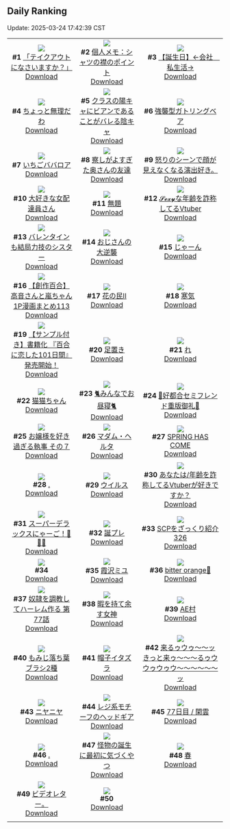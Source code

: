 ## Daily Ranking
Update: 2025-03-24 17:42:39 CST

|      |      |      |
| :----: | :----: | :----: |
| ![](https://i.pixiv.re/c/240x480/img-master/img/2025/03/22/07/30/02/128470225_p0_master1200.jpg)<br>**#1** [「テイクアウトになさいますか？」](https://www.pixiv.net/artworks/128470225)<br>[Download](https://i.pixiv.re/img-original/img/2025/03/22/07/30/02/128470225_p0.jpg) | ![](https://i.pixiv.re/c/240x480/img-master/img/2025/03/22/06/00/05/128468821_p0_master1200.jpg)<br>**#2** [個人メモ：シャツの襟のポイント](https://www.pixiv.net/artworks/128468821)<br>[Download](https://i.pixiv.re/img-original/img/2025/03/22/06/00/05/128468821_p0.jpg) | ![](https://i.pixiv.re/c/240x480/img-master/img/2025/03/23/12/00/13/128513396_p0_master1200.jpg)<br>**#3** [【誕生日】←会社　私生活→](https://www.pixiv.net/artworks/128513396)<br>[Download](https://i.pixiv.re/img-original/img/2025/03/23/12/00/13/128513396_p0.jpg) |
| ![](https://i.pixiv.re/c/240x480/img-master/img/2025/03/22/00/00/18/128461020_p0_master1200.jpg)<br>**#4** [ちょっと無理だわ](https://www.pixiv.net/artworks/128461020)<br>[Download](https://i.pixiv.re/img-original/img/2025/03/22/00/00/18/128461020_p0.jpg) | ![](https://i.pixiv.re/c/240x480/img-master/img/2025/03/22/21/03/25/128491198_p0_master1200.jpg)<br>**#5** [クラスの陽キャにビアンであることがバレる陰キャ](https://www.pixiv.net/artworks/128491198)<br>[Download](https://i.pixiv.re/img-original/img/2025/03/22/21/03/25/128491198_p0.jpg) | ![](https://i.pixiv.re/c/240x480/img-master/img/2025/03/22/13/19/12/128461000_p0_master1200.jpg)<br>**#6** [強襲型ガトリングベア](https://www.pixiv.net/artworks/128461000)<br>[Download](https://i.pixiv.re/img-original/img/2025/03/22/13/19/12/128461000_p0.jpg) |
| ![](https://i.pixiv.re/c/240x480/img-master/img/2025/03/23/20/30/02/128529230_p0_master1200.jpg)<br>**#7** [いちごババロア](https://www.pixiv.net/artworks/128529230)<br>[Download](https://i.pixiv.re/img-original/img/2025/03/23/20/30/02/128529230_p0.png) | ![](https://i.pixiv.re/c/240x480/img-master/img/2025/03/22/00/03/28/128461394_p0_master1200.jpg)<br>**#8** [察しがよすぎた奥さんの友達](https://www.pixiv.net/artworks/128461394)<br>[Download](https://i.pixiv.re/img-original/img/2025/03/22/00/03/28/128461394_p0.jpg) | ![](https://i.pixiv.re/c/240x480/img-master/img/2025/03/22/20/55/46/128490753_p0_master1200.jpg)<br>**#9** [怒りのシーンで顔が見えなくなる演出好き。](https://www.pixiv.net/artworks/128490753)<br>[Download](https://i.pixiv.re/img-original/img/2025/03/22/20/55/46/128490753_p0.jpg) |
| ![](https://i.pixiv.re/c/240x480/img-master/img/2025/03/23/20/07/54/128528385_p0_master1200.jpg)<br>**#10** [大好きな女配達員さん](https://www.pixiv.net/artworks/128528385)<br>[Download](https://i.pixiv.re/img-original/img/2025/03/23/20/07/54/128528385_p0.jpg) | ![](https://i.pixiv.re/c/240x480/img-master/img/2025/03/23/21/29/01/128531857_p0_master1200.jpg)<br>**#11** [無題](https://www.pixiv.net/artworks/128531857)<br>[Download](https://i.pixiv.re/img-original/img/2025/03/23/21/29/01/128531857_p0.png) | ![](https://i.pixiv.re/c/240x480/img-master/img/2025/03/22/21/02/53/128491174_p0_master1200.jpg)<br>**#12** [𝓢𝓮𝔁𝔂な年齢を詐称してるVtuber](https://www.pixiv.net/artworks/128491174)<br>[Download](https://i.pixiv.re/img-original/img/2025/03/22/21/02/53/128491174_p0.png) |
| ![](https://i.pixiv.re/c/240x480/img-master/img/2025/03/23/18/00/33/128523542_p0_master1200.jpg)<br>**#13** [バレンタインも結局力技のシスター](https://www.pixiv.net/artworks/128523542)<br>[Download](https://i.pixiv.re/img-original/img/2025/03/23/18/00/33/128523542_p0.jpg) | ![](https://i.pixiv.re/c/240x480/img-master/img/2025/03/22/00/44/21/128463119_p0_master1200.jpg)<br>**#14** [おじさんの大逆襲](https://www.pixiv.net/artworks/128463119)<br>[Download](https://i.pixiv.re/img-original/img/2025/03/22/00/44/21/128463119_p0.jpg) | ![](https://i.pixiv.re/c/240x480/img-master/img/2025/03/23/09/20/52/128509863_p0_master1200.jpg)<br>**#15** [じゃーん](https://www.pixiv.net/artworks/128509863)<br>[Download](https://i.pixiv.re/img-original/img/2025/03/23/09/20/52/128509863_p0.jpg) |
| ![](https://i.pixiv.re/c/240x480/img-master/img/2025/03/22/00/02/40/128461334_p0_master1200.jpg)<br>**#16** [【創作百合】高音さんと嵐ちゃん1P漫画まとめ113](https://www.pixiv.net/artworks/128461334)<br>[Download](https://i.pixiv.re/img-original/img/2025/03/22/00/02/40/128461334_p0.jpg) | ![](https://i.pixiv.re/c/240x480/img-master/img/2025/03/22/22/15/32/128494019_p0_master1200.jpg)<br>**#17** [花の民Ⅱ](https://www.pixiv.net/artworks/128494019)<br>[Download](https://i.pixiv.re/img-original/img/2025/03/22/22/15/32/128494019_p0.jpg) | ![](https://i.pixiv.re/c/240x480/img-master/img/2025/03/22/20/57/14/128490799_p0_master1200.jpg)<br>**#18** [寒気](https://www.pixiv.net/artworks/128490799)<br>[Download](https://i.pixiv.re/img-original/img/2025/03/22/20/57/14/128490799_p0.jpg) |
| ![](https://i.pixiv.re/c/240x480/img-master/img/2025/03/22/20/24/27/128489630_p0_master1200.jpg)<br>**#19** [【サンプル付き】書籍化 『百合に恋した101日間』発売開始！](https://www.pixiv.net/artworks/128489630)<br>[Download](https://i.pixiv.re/img-original/img/2025/03/22/20/24/27/128489630_p0.jpg) | ![](https://i.pixiv.re/c/240x480/img-master/img/2025/03/22/00/01/15/128461208_p0_master1200.jpg)<br>**#20** [足置き](https://www.pixiv.net/artworks/128461208)<br>[Download](https://i.pixiv.re/img-original/img/2025/03/22/00/01/15/128461208_p0.jpg) | ![](https://i.pixiv.re/c/240x480/img-master/img/2025/03/22/06/45/49/128469506_p0_master1200.jpg)<br>**#21** [れ](https://www.pixiv.net/artworks/128469506)<br>[Download](https://i.pixiv.re/img-original/img/2025/03/22/06/45/49/128469506_p0.png) |
| ![](https://i.pixiv.re/c/240x480/img-master/img/2025/03/22/00/05/25/128461533_p0_master1200.jpg)<br>**#22** [猫猫ちゃん](https://www.pixiv.net/artworks/128461533)<br>[Download](https://i.pixiv.re/img-original/img/2025/03/22/00/05/25/128461533_p0.png) | ![](https://i.pixiv.re/c/240x480/img-master/img/2025/03/22/12/30/02/128476264_p0_master1200.jpg)<br>**#23** [🐈みんなでお昼寝🐈](https://www.pixiv.net/artworks/128476264)<br>[Download](https://i.pixiv.re/img-original/img/2025/03/22/12/30/02/128476264_p0.png) | ![](https://i.pixiv.re/c/240x480/img-master/img/2025/03/23/00/03/16/128498707_p0_master1200.jpg)<br>**#24** [💜好都合セミフレンド重版御礼💜](https://www.pixiv.net/artworks/128498707)<br>[Download](https://i.pixiv.re/img-original/img/2025/03/23/00/03/16/128498707_p0.jpg) |
| ![](https://i.pixiv.re/c/240x480/img-master/img/2025/03/23/17/14/02/128522050_p0_master1200.jpg)<br>**#25** [お嬢様を好き過ぎる執事 その７](https://www.pixiv.net/artworks/128522050)<br>[Download](https://i.pixiv.re/img-original/img/2025/03/23/17/14/02/128522050_p0.png) | ![](https://i.pixiv.re/c/240x480/img-master/img/2025/03/23/00/00/35/128498401_p0_master1200.jpg)<br>**#26** [マダム・ヘルタ](https://www.pixiv.net/artworks/128498401)<br>[Download](https://i.pixiv.re/img-original/img/2025/03/23/00/00/35/128498401_p0.jpg) | ![](https://i.pixiv.re/c/240x480/img-master/img/2025/03/22/00/02/31/128461320_p0_master1200.jpg)<br>**#27** [SPRING HAS COME](https://www.pixiv.net/artworks/128461320)<br>[Download](https://i.pixiv.re/img-original/img/2025/03/22/00/02/31/128461320_p0.jpg) |
| ![](https://i.pixiv.re/c/240x480/img-master/img/2025/03/22/11/12/06/128474330_p0_master1200.jpg)<br>**#28** [.](https://www.pixiv.net/artworks/128474330)<br>[Download](https://i.pixiv.re/img-original/img/2025/03/22/11/12/06/128474330_p0.jpg) | ![](https://i.pixiv.re/c/240x480/img-master/img/2025/03/22/15/01/32/128480078_p0_master1200.jpg)<br>**#29** [ウイルス](https://www.pixiv.net/artworks/128480078)<br>[Download](https://i.pixiv.re/img-original/img/2025/03/22/15/01/32/128480078_p0.png) | ![](https://i.pixiv.re/c/240x480/img-master/img/2025/03/23/21/24/41/128531684_p0_master1200.jpg)<br>**#30** [あなたは/年齢を詐称してるVtuberが好きですか？](https://www.pixiv.net/artworks/128531684)<br>[Download](https://i.pixiv.re/img-original/img/2025/03/23/21/24/41/128531684_p0.png) |
| ![](https://i.pixiv.re/c/240x480/img-master/img/2025/03/22/13/59/35/128478431_p0_master1200.jpg)<br>**#31** [スーパーデラックスにゃーご！🎼🎀🐱](https://www.pixiv.net/artworks/128478431)<br>[Download](https://i.pixiv.re/img-original/img/2025/03/22/13/59/35/128478431_p0.png) | ![](https://i.pixiv.re/c/240x480/img-master/img/2025/03/22/01/50/08/128465058_p0_master1200.jpg)<br>**#32** [誕プレ](https://www.pixiv.net/artworks/128465058)<br>[Download](https://i.pixiv.re/img-original/img/2025/03/22/01/50/08/128465058_p0.png) | ![](https://i.pixiv.re/c/240x480/img-master/img/2025/03/22/21/00/18/128490993_p0_master1200.jpg)<br>**#33** [SCPをざっくり紹介326](https://www.pixiv.net/artworks/128490993)<br>[Download](https://i.pixiv.re/img-original/img/2025/03/22/21/00/18/128490993_p0.jpg) |
| ![](https://s.pximg.net/common/images/limit_unviewable_s.png)<br>**#34** [](https://www.pixiv.net/artworks/128461819)<br>[Download](https://s.pximg.net/common/images/limit_unviewable_s.png) | ![](https://i.pixiv.re/c/240x480/img-master/img/2025/03/22/00/00/04/128460916_p0_master1200.jpg)<br>**#35** [霞沢ミユ](https://www.pixiv.net/artworks/128460916)<br>[Download](https://i.pixiv.re/img-original/img/2025/03/22/00/00/04/128460916_p0.png) | ![](https://i.pixiv.re/c/240x480/img-master/img/2025/03/22/18/00/11/128484643_p0_master1200.jpg)<br>**#36** [bitter orange💛](https://www.pixiv.net/artworks/128484643)<br>[Download](https://i.pixiv.re/img-original/img/2025/03/22/18/00/11/128484643_p0.png) |
| ![](https://i.pixiv.re/c/240x480/img-master/img/2025/03/22/00/05/13/128461525_p0_master1200.jpg)<br>**#37** [奴隷を調教してハーレム作る 第77話](https://www.pixiv.net/artworks/128461525)<br>[Download](https://i.pixiv.re/img-original/img/2025/03/22/00/05/13/128461525_p0.jpg) | ![](https://i.pixiv.re/c/240x480/img-master/img/2025/03/23/00/00/29/128498378_p0_master1200.jpg)<br>**#38** [暇を持て余す女神](https://www.pixiv.net/artworks/128498378)<br>[Download](https://i.pixiv.re/img-original/img/2025/03/23/00/00/29/128498378_p0.jpg) | ![](https://i.pixiv.re/c/240x480/img-master/img/2025/03/23/13/03/08/128515179_p0_master1200.jpg)<br>**#39** [AE村](https://www.pixiv.net/artworks/128515179)<br>[Download](https://i.pixiv.re/img-original/img/2025/03/23/13/03/08/128515179_p0.jpg) |
| ![](https://i.pixiv.re/c/240x480/img-master/img/2025/03/23/06/00/17/128506494_p0_master1200.jpg)<br>**#40** [もみじ落ち葉ブラシ2種](https://www.pixiv.net/artworks/128506494)<br>[Download](https://i.pixiv.re/img-original/img/2025/03/23/06/00/17/128506494_p0.jpg) | ![](https://i.pixiv.re/c/240x480/img-master/img/2025/03/23/22/02/59/128533509_p0_master1200.jpg)<br>**#41** [帽子イタズラ](https://www.pixiv.net/artworks/128533509)<br>[Download](https://i.pixiv.re/img-original/img/2025/03/23/22/02/59/128533509_p0.jpg) | ![](https://i.pixiv.re/c/240x480/img-master/img/2025/03/23/03/08/47/128504156_p0_master1200.jpg)<br>**#42** [来るゥウゥ〜〜ッ きっと来ゥ〜〜〜るゥウウゥウゥウ〜〜〜〜〜〜ッ](https://www.pixiv.net/artworks/128504156)<br>[Download](https://i.pixiv.re/img-original/img/2025/03/23/03/08/47/128504156_p0.png) |
| ![](https://i.pixiv.re/c/240x480/img-master/img/2025/03/22/02/40/24/128466145_p0_master1200.jpg)<br>**#43** [ニヤニヤ](https://www.pixiv.net/artworks/128466145)<br>[Download](https://i.pixiv.re/img-original/img/2025/03/22/02/40/24/128466145_p0.jpg) | ![](https://i.pixiv.re/c/240x480/img-master/img/2025/03/22/18/47/05/128486229_p0_master1200.jpg)<br>**#44** [レジ系モチーフのヘッドギア](https://www.pixiv.net/artworks/128486229)<br>[Download](https://i.pixiv.re/img-original/img/2025/03/22/18/47/05/128486229_p0.jpg) | ![](https://i.pixiv.re/c/240x480/img-master/img/2025/03/22/23/54/18/128498028_p0_master1200.jpg)<br>**#45** [77日目 / 閑雲](https://www.pixiv.net/artworks/128498028)<br>[Download](https://i.pixiv.re/img-original/img/2025/03/22/23/54/18/128498028_p0.jpg) |
| ![](https://i.pixiv.re/c/240x480/img-master/img/2025/03/22/22/04/25/128493741_p0_master1200.jpg)<br>**#46** [.](https://www.pixiv.net/artworks/128493741)<br>[Download](https://i.pixiv.re/img-original/img/2025/03/22/22/04/25/128493741_p0.jpg) | ![](https://i.pixiv.re/c/240x480/img-master/img/2025/03/22/10/45/48/128473775_p0_master1200.jpg)<br>**#47** [怪物の誕生に最初に気づくやつ](https://www.pixiv.net/artworks/128473775)<br>[Download](https://i.pixiv.re/img-original/img/2025/03/22/10/45/48/128473775_p0.png) | ![](https://i.pixiv.re/c/240x480/img-master/img/2025/03/22/15/58/15/128481345_p0_master1200.jpg)<br>**#48** [春](https://www.pixiv.net/artworks/128481345)<br>[Download](https://i.pixiv.re/img-original/img/2025/03/22/15/58/15/128481345_p0.png) |
| ![](https://i.pixiv.re/c/240x480/img-master/img/2025/03/23/23/55/43/128538480_p0_master1200.jpg)<br>**#49** [ビデオレター。](https://www.pixiv.net/artworks/128538480)<br>[Download](https://i.pixiv.re/img-original/img/2025/03/23/23/55/43/128538480_p0.jpg) | ![](https://s.pximg.net/common/images/limit_unviewable_s.png)<br>**#50** [](https://www.pixiv.net/artworks/128498705)<br>[Download](https://s.pximg.net/common/images/limit_unviewable_s.png) |
|      |

